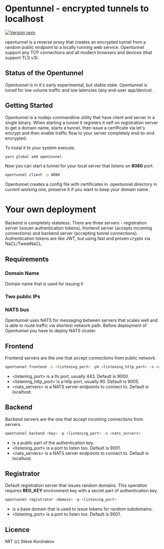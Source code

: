 # Opentunnel - encrypted tunnels to localhost
[![Version npm](https://img.shields.io/npm/v/opentunnel.svg?logo=npm)](https://www.npmjs.com/package/opentunnel)

opentunnel is a reverse proxy that creates an encrypted tunnel from a random public endpoint to a locally running web service.
Opentunnel support any TCP connections and all modern browsers and devices (that support TLS v3).

## Status of the Opentunnel
Opentunnel is in it's early experimental, but stable state. Opentunnel is tuned for low volume traffic and low latencies (any end-user app/device).

## Getting Started
Opentunnel is a nodejs commandline utility that have client and server in a single binary. When starting a tunnel it registers it self on registration server to get a domain name, starts a tunnel, then issue a certificate via let's encrypt and then enable traffic flow to your server completely end-to-end encrypted.

To instal it to your system execute:
```bash
yarn global add opentunnel
```

Now you can start a tunnel for your local server that listens on **8080** port:
```bash
opentunnel client -p 8080
```

Opentunnel creates a config file with certificates in .opentunnel directory in current working one, preserve it if you want to keep your domain name.

# Your own deployment
Backend is completely stateless. There are three servers - registration server (issuen authentication tokens), frontend server (accepts incoming connections) and backend server (accepting tunnel connections). Authentication tokens are like JWT, but using fast and proven crypto via NaCL/TweetNaCL.

## Requirements
### Domain Name
Domain name that is used for issuing tl
### Two public IPs
### NATS bus
Opentunnel uses NATS for messaging between servers that scales well and is able to route traffic via shortest network path. Before deployment of Opentunnel you have to deploy NATS cluster.

## Frontend
Frontend servers are the one that accept connections from public network.

```bash
opentunnel frontend -p <listening_port> -ph <listening_http_port> -s <nats_servers>
```
* <listening_port> is a tls port, usually 443. Default is 9000.
* <listening_http_port> is a http port, usually 80. Default is 9005.
* <nats_servers> is a NATS server endpoints to connect to. Default is localhost.

## Backend
Backend servers are the one that accept incoming connections from servers.
```bash
opentunnel backend <key> -p <listening_port> -s <nats_servers>
```

* <key> is a public part of the authentication key.
* <listening_port> is a port to listen too. Default is 9001.
* <nats_servers> is a NATS server endpoints to connect to. Default is localhost.

## Registrator
Default registration server that issues random domains. 
This operation requires **REG_KEY** environment key with a secret part of authentication key.

```bash
opentunnel registrator <domain> -p <listening_port>
```
* <host> is a base domain that is used to issue tokens for random subdomains.
* <listening_port> is a port to listen too. Default is 9001.

## Licence
MIT (c) Steve Korshakov
